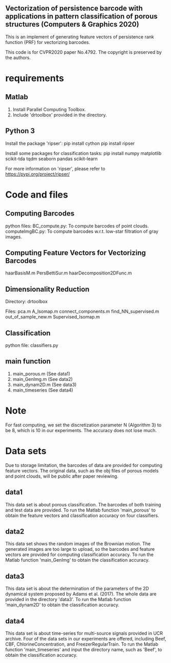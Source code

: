## Vectorization of persistence barcode with applications in pattern classification of porous structures (Computers & Graphics 2020)
This is an implement of generating feature vectors of persistence rank function (PRF) 
for vectorizing barcodes.

This code is for CVPR2020 paper No.4792.
The copyright is preserved by the authors.

# requirements

## Matlab
1. Install Parallel Computing Toolbox.
2. Include 'drtoolbox' provided in the directory.

## Python 3
Install the package 'ripser':
pip install cython
pip install ripser

Install some packages for classification tasks:
pip install numpy matplotlib scikit-tda tqdm seaborn pandas scikit-learn


For more information on 'ripser', please refer to https://pypi.org/project/ripser/

# Code and files
## Computing Barcodes
python files:
BC_compute.py: To compute barcodes of point clouds.
computeImgBC.py: To compute barcodes w.r.t. low-star filtration of gray images.

## Computing Feature Vectors for Vectorizing Barcodes
haarBasisM.m
PersBettiSur.m 
haarDecomposition2DFunc.m

## Dimensionality Reduction
Directory:
drtoolbox

Files:
pca.m
A_Isomap.m
connect_components.m
find_NN_supervised.m
out_of_sample_new.m
Supervised_Isomap.m

## Classification
python file:
classifiers.py

## main function
1. main_porous.m (See data1)
2. main_GenImg.m (See data2)
3. main_dynam2D.m (See data3)
4. main_timeseries (See data4)

# Note
For fast computing, we set the discretization parameter N (Algorithm 3) to be 8, which is 10 in our experiments. The accuracy does not lose much. 


# Data sets
Due to storage limitation, the barcodes of data are provided for computing feature vectors.
The original data, such as the obj files of porous models and point clouds, will be public after paper reviewing.
## data1
This data set is about porous classification. The barcodes of both training and test data are provided.
To run the Matlab function 'main_porous' to obtain the feature vectors and classification accuracy on four classifiers.

## data2
This data set shows the random images of the Brownian motion. The generated images are too large to upload, so the barcodes and feature vectors are provided for computing classification accuracy.
To run the Matlab function 'main_GenImg' to obtain the classification accuracy.

## data3
This data set is about the determination of the parameters of the 2D dynamical system proposed by Adams et al. (2017). The whole data are provided in the directory 'data3'.
To run the Matlab function 'main_dynam2D' to obtain the classification accuracy.

## data4
This data set is about time-series for multi-source signals provided in UCR archive. Four of the data sets in our experiments are offered, including Beef, CBF, ChlorineConcentration, and FreezerRegularTrain. 
To run the Matlab function 'main_timeseries' and input the directory name, such as 'Beef', to obtain the classification accuracy.